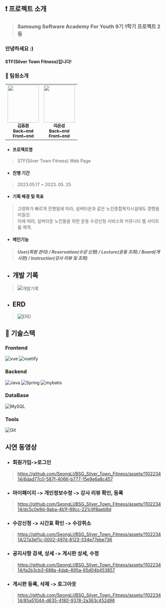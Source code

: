 ## :exclamation: 프로젝트 소개
> ### Samsung Software Academy For Youth 9기 1학기 프로젝트 2등

### 안녕하세요 :)
#### STF(Silver Town Fitness)입니다!


### :raising_hand: 팀원소개
<table>
  <tr>
    <td align="center"><a href="https://github.com/dongk1m/"><img src="https://avatars.githubusercontent.com/u/120110806?v=4" width="100px;" height="120px;" alt=""/><br /><sub><b>김동현<br>Back-end <br> Front-end</b></sub></a><br /></td>  
      <td align="center"><a href="https://github.com/SeongLI"><img src="https://avatars.githubusercontent.com/u/110223414?v=4" width="100px;" height="120px;" alt=""/><br /><sub><b>이은성<br>Back-end <br> Front-end<br/></b></sub></a></td>
  </tr>
</table>

- #### 프로젝트명
>  STF(Silver Town Fitness) Web Page

- #### 진행 기간
> 2023.05.17 ~ 2023. 05. 25

- #### 기획 배경 및 목표
 > 고령화가 빠르게 진행됨에 따라, 실버타운과 같은 노인종합복지시설에도 영향을 미칠것. <br>
 > 이에 따라, 실버타운 노인들을 위한 운동 수강신청 서비스와 커뮤니티 웹 사이트를 제작.

- #### 메인기능
> ##### User(회원 관리) / Reservation(수강 신청) / Lecture(운동 조회) / Board(게시판) / Instructior(강사 리뷰 및 조회)


- ## 개발 기록
> ![개발기록](https://github.com/SeongLI/BSG_Silver_Town_Fitness/assets/110223414/deaff47d-51fd-4bf3-8069-2f2cbf06a040)

- ## ERD
> ![ERD](https://github.com/SeongLI/BSG_Silver_Town_Fitness/assets/110223414/55122726-993b-45ba-9134-9a41518b6922)


## :wrench: 기술스택

### Frontend
![vue](https://img.shields.io/badge/vue.js-4FC08D.svg?&style=for-the-badge&logo=vue.js&logoColor=white)
![vuetify](https://img.shields.io/badge/vuetify-E34F26.svg?&style=for-the-badge&logo=HTML5&logoColor=white)

### Backend
![Java](https://img.shields.io/badge/Java-007396.svg?&style=for-the-badge&logo=Java&logoColor=white)
![Spring](https://img.shields.io/badge/Spring-6DB33F.svg?&style=for-the-badge&logo=Spring&logoColor=white)
![mybatis](https://img.shields.io/badge/mybatis-007ACC.svg?&style=for-the-badge&logo=mybatis%20Studio%20Code&logoColor=white)

### DataBase
![MySQL](https://img.shields.io/badge/MySQL-4479A1.svg?&style=for-the-badge&logo=MySQL&logoColor=white)


### Tools
![Git](https://img.shields.io/badge/Git-232F3E.svg?&style=for-the-badge&logo=Git&logoColor=white)


## 시연 동영상
- ### 회원가입->로그인 
> https://github.com/SeongLI/BSG_Silver_Town_Fitness/assets/110223414/6dad77c0-587f-4066-b777-15e9e6a8c457

- ### 마이페이지 -> 개인정보수정 -> 강사 리뷰 확인, 등록
> https://github.com/SeongLI/BSG_Silver_Town_Fitness/assets/110223414/dc5c0e9d-9aba-4b1f-89cc-221c9f8aeb9d

- ###  수강신청 -> 시간표 확인 -> 수강취소
> https://github.com/SeongLI/BSG_Silver_Town_Fitness/assets/110223414/27a3ef1c-0002-497d-8123-334e77ebe736

- ### 공지사항 검색, 상세 -> 게시판 상세, 수정
> https://github.com/SeongLI/BSG_Silver_Town_Fitness/assets/110223414/fa2b3cb3-688a-4dab-895a-65d04b453857

- ### 게시판 등록, 삭제 -> 로그아웃
> https://github.com/SeongLI/BSG_Silver_Town_Fitness/assets/110223414/85a51044-d635-4180-9378-2a363c452d96




